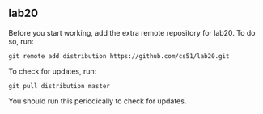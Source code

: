 
## lab20


Before you start working, add the extra remote repository for lab20. To do so, run:

`git remote add distribution https://github.com/cs51/lab20.git`

To check for updates, run:

`git pull distribution master`

You should run this periodically to check for updates.